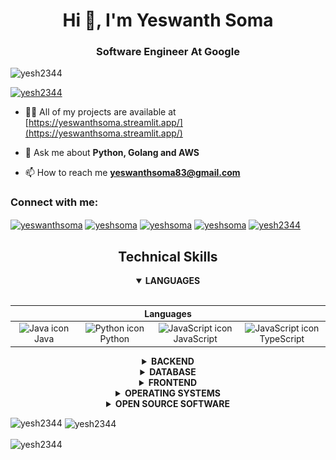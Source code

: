 <h1 align="center">Hi 👋, I'm Yeswanth Soma</h1>
<h3 align="center">Software Engineer At Google</h3>

<p align="left"> <img src="https://komarev.com/ghpvc/?username=yesh2344&label=Profile%20views&color=0e75b6&style=flat" alt="yesh2344" /> </p>

<p align="left"> <a href="https://github.com/ryo-ma/github-profile-trophy"><img src="https://github-profile-trophy.vercel.app/?username=yesh2344" alt="yesh2344" /></a> </p>

- 👨‍💻 All of my projects are available at [https://yeswanthsoma.streamlit.app/](https://yeswanthsoma.streamlit.app/)

- 💬 Ask me about **Python, Golang and AWS**

- 📫 How to reach me **yeswanthsoma83@gmail.com**

<h3 align="left">Connect with me:</h3>
<p align="left">
<a href="https://linkedin.com/in/yeswanthsoma" target="blank"><img align="center" src="https://raw.githubusercontent.com/rahuldkjain/github-profile-readme-generator/master/src/images/icons/Social/linked-in-alt.svg" alt="yeswanthsoma" height="30" width="40" /></a>
<a href="https://www.codechef.com/users/yeshsoma" target="blank"><img align="center" src="https://cdn.jsdelivr.net/npm/simple-icons@3.1.0/icons/codechef.svg" alt="yeshsoma" height="30" width="40" /></a>
<a href="https://www.hackerrank.com/yeshsoma" target="blank"><img align="center" src="https://raw.githubusercontent.com/rahuldkjain/github-profile-readme-generator/master/src/images/icons/Social/hackerrank.svg" alt="yeshsoma" height="30" width="40" /></a>
<a href="https://www.leetcode.com/yeshsoma" target="blank"><img align="center" src="https://raw.githubusercontent.com/rahuldkjain/github-profile-readme-generator/master/src/images/icons/Social/leet-code.svg" alt="yeshsoma" height="30" width="40" /></a>
<a href="https://discord.gg/yesh2344" target="blank"><img align="center" src="https://raw.githubusercontent.com/rahuldkjain/github-profile-readme-generator/master/src/images/icons/Social/discord.svg" alt="yesh2344" height="30" width="40" /></a>
</p>

<h2 align="center"> <a> Technical Skills </a> </h2>
<div align="center">
<details open>
  <summary><strong>LANGUAGES</strong></summary><br/>
  <table>
    <thead>
      <tr>
        <th colspan="4">Languages</th>
      </tr>
    </thead>
    <tbody>
      <tr>
        <td align="center" width="333">  
          <img src="https://techstack-generator.vercel.app/java-icon.svg" alt="Java icon" width="65" height="65" />
          <br>Java
        </td>
        <td align="center" width="333">  
          <img src="https://techstack-generator.vercel.app/python-icon.svg" alt="Python icon" width="65" height="65" /> 
          <br>Python
        </td>
        <td align="center" width="333"> 
          <img src="https://techstack-generator.vercel.app/js-icon.svg" alt="JavaScript icon" width="65" height="65" /> 
          <br>JavaScript
        </td>
        <td align="center" width="333"> 
          <img src="https://techstack-generator.vercel.app/ts-icon.svg" alt="JavaScript icon" width="65" height="65" /> 
          <br>TypeScript
        </td>
      </tr>
    </tbody>
  </table>
</details>
<!-- # ~~~~~~~~~~~~~~~~~~~~~~~~~~~~~     .................................       ~~~~~~~~~~~~~~~~~~~~~~~~~~~~~~ # -->

<!-- # ~~~~~~~~~~~~~~~~~~~~~~~~~~~~~     .................................       ~~~~~~~~~~~~~~~~~~~~~~~~~~~~~~ # -->
<details>
  <summary><strong>BACKEND</strong></summary><br/>
  <table>
    <thead>
      <tr>
        <th colspan="4">Backend</th>
      </tr>
    </thead>
    <tbody>
      <tr>
        <td align="center" width="333">  
          <img src="https://cdn.jsdelivr.net/gh/devicons/devicon/icons/spring/spring-original.svg" alt="Spring icon" width="65" height="65" />          
        </td>
        <td align="center" width="333">  
          <img src="https://techstack-generator.vercel.app/restapi-icon.svg" alt="REST API icon" width="65" height="65" /> 
        </td>
        <td align="center" width="333">  
          <img src="https://techstack-generator.vercel.app/django-icon.svg" alt="Django icon" width="65" height="65" /> 
        </td>
        <td align="center" width="333">  
          <img src="https://techstack-generator.vercel.app/eslint-icon.svg" alt="ESLint icon" width="65" height="65" />
        </td>
      </tr>
      <tr>
        <td align="center" width="333">Spring</td>
        <td align="center" width="333">REST API</td>
        <td align="center" width="333">Django</td>
        <td align="center" width="333">ESLint</td>
      </tr>
    </tbody>
  </Table>
</details>
<!-- # ~~~~~~~~~~~~~~~~~~~~~~~~~~~~~     .................................       ~~~~~~~~~~~~~~~~~~~~~~~~~~~~~~ # -->
  
<!-- # ~~~~~~~~~~~~~~~~~~~~~~~~~~~~~     .................................       ~~~~~~~~~~~~~~~~~~~~~~~~~~~~~~ # -->
<details>
  <summary><strong>DATABASE</strong></summary><br/>
  <Table>
    <thead>
      <tr>
        <th colspan="4">Database</th>
      </tr>
    </thead>
    <tbody>
      <tr>
        <td align="center" width="333">  
          <img src="https://techstack-generator.vercel.app/mysql-icon.svg" alt="icon" width="65" height="65" />
        </td>
        <td align="center" width="333">  
          <img src="https://cdn.jsdelivr.net/gh/devicons/devicon/icons/postgresql/postgresql-plain.svg"  alt="PostgreSQL icon" width="65" height="65" /> 
        </td>
        <td align="center" width="333">  
          <img src="https://github.com/tandpfun/skill-icons/blob/main/icons/Cassandra-Dark.svg" alt="Cassandra icon" width="65" height="65" /> 
        </td>
        <td align="center" width="333">  
          <img src="https://cdn.jsdelivr.net/gh/devicons/devicon/icons/sqlalchemy/sqlalchemy-original.svg" alt="sqlalchemy icon" width="65" height="65" /> 
        </td>
      </tr>
      <tr>
        <td align="center" width="333">MySQL</td>
        <td align="center" width="333">PostgreSQL</td>
        <td align="center" width="333">Cassandra</td>
        <td align="center" width="333">SQLA</td>
      </tr>
    </tbody>
  </Table>
</details>
<!-- # ~~~~~~~~~~~~~~~~~~~~~~~~~~~~~     .................................       ~~~~~~~~~~~~~~~~~~~~~~~~~~~~~~ # -->

<!-- # ~~~~~~~~~~~~~~~~~~~~~~~~~~~~~     .................................       ~~~~~~~~~~~~~~~~~~~~~~~~~~~~~~ # -->
<details>
  <summary><strong>FRONTEND</strong></summary><br/>
  <Table>
    <thead>
      <tr>
        <th colspan="4">Frontend</th>
      </tr>
    </thead>
    <tbody>
      <tr>
        <td align="center" width="333">  
          <img src="https://cdn.jsdelivr.net/gh/devicons/devicon/icons/tailwindcss/tailwindcss-plain.svg"  alt="React icon" width="65" height="65" />
        </td>
        <td align="center" width="333">  
          <img src="https://techstack-generator.vercel.app/react-icon.svg" alt="React icon" width="65" height="65" />
        </td>
        <td align="center" width="333">  
          <img src="https://techstack-generator.vercel.app/redux-icon.svg" alt="Redux icon" width="65" height="65" /> 
        </td>
        <td align="center" width="333">  
          <img src="https://techstack-generator.vercel.app/prettier-icon.svg" alt="Prettier icon" width="65" height="65" /> 
        </td>
      </tr>
      <tr>
        <td align="center" width="333">TailwindCSS</td>
        <td align="center" width="333">React</td>
        <td align="center" width="333">Redux</td>
        <td align="center" width="333">Prettier</td>
      </tr>
    </tbody>
  </Table>
</details>
<!-- # ~~~~~~~~~~~~~~~~~~~~~~~~~~~~~     .................................       ~~~~~~~~~~~~~~~~~~~~~~~~~~~~~~ # -->

<!-- # ~~~~~~~~~~~~~~~~~~~~~~~~~~~~~     .................................       ~~~~~~~~~~~~~~~~~~~~~~~~~~~~~~ # -->
<details>
  <summary><strong>OPERATING SYSTEMS</strong></summary><br/>
    <Table>
    <thead>
      <tr>
        <th colspan="4">Operating Systems</th>
      </tr>
    </thead>
    <tbody>
      <tr>
        <td align="center" width=333>  
          <img height=60 src="https://cdn.jsdelivr.net/gh/devicons/devicon/icons/apple/apple-original.svg" />
        </td>
        <td align="center" width=333> 
          <img height=60 src="https://cdn.jsdelivr.net/gh/devicons/devicon/icons/linux/linux-original.svg"/> 
        </td>
        <td align="center" width=333> 
          <img height=60 src="https://cdn.jsdelivr.net/gh/devicons/devicon/icons/ubuntu/ubuntu-plain.svg"/> 
        </td>
        <td align="center" width=333>
          <img height=60 src="https://cdn.jsdelivr.net/gh/devicons/devicon/icons/windows8/windows8-original.svg"/> 
        </td>
      <tr> 
        <td align="center" width=333>MacOS</td>
        <td align="center" width=333>Linux</td>
        <td align="center" width=333>Ubuntu</td>
        <td align="center" width=333>Windows</td>
      </tr>
    </tbody>
  </Table>
</details>




<!-- # ~~~~~~~~~~~~~~~~~~~~~~~~~~~~~     .................................       ~~~~~~~~~~~~~~~~~~~~~~~~~~~~~~ # -->
<details>
  <summary><strong>OPEN SOURCE SOFTWARE</strong></summary><br/>
  <table>
    <tr>
      <td valign="top" width="33%">
        <h4 align="center">Dotfiles</h4>
        <p align="center">
          <a href="https://github.com/aharoJ/dotfiles">
            <img style="display: block; margin: 0 auto;" 
            src="https://github-readme-stats.vercel.app/api/pin/?username=aharoJ&repo=dotfiles&theme=dracula" />
          </a>
        </p>
      </td>
      <td valign="top" width="33%">
        <h4 align="center">Starship</h4>
        <p align="center">
          <a href="https://github.com/aharoJ/dot-starship">
            <img style="display: block; margin: 0 auto;" 
            src="https://github-readme-stats.vercel.app/api/pin/?username=aharoJ&repo=dot-starship&theme=dracula" />
          </a>
        </p>
      </td>
      <td valign="top" width="33%">
        <h4 align="center">Portfolio</h4>
        <p align="center">
          <a href="https://github.com/aharoJ/nextJs_portfolio">
            <img style="display: block; margin: 0 auto;" 
            src="https://github-readme-stats.vercel.app/api/pin/?username=aharoJ&repo=nextJs_portfolio&theme=dracula" />
          </a>
        </p>
      </td>
    </tr>
  </table>
</details>
<!-- # ~~~~~~~~~~~~~~~~~~~~~~~~~~~~~     .................................       ~~~~~~~~~~~~~~~~~~~~~~~~~~~~~~ # -->
</div>

<p><img align="left" src="https://github-readme-stats.vercel.app/api/top-langs?username=yesh2344&show_icons=true&locale=en&layout=compact" alt="yesh2344" /></p>

<p>&nbsp;<img align="center" src="https://github-readme-stats.vercel.app/api?username=yesh2344&show_icons=true&locale=en" alt="yesh2344" /></p>

<p><img align="center" src="https://github-readme-streak-stats.herokuapp.com/?user=yesh2344&" alt="yesh2344" /></p>
